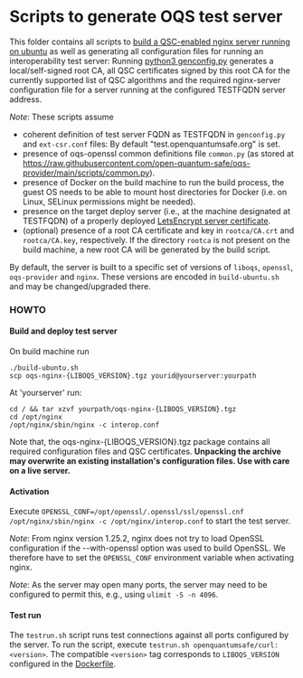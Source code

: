 # Scripts to generate OQS test server

This folder contains all scripts to [build a QSC-enabled nginx server running on ubuntu](build_ubuntu.sh) as well as generating all configuration files for running an interoperability test server: Running [python3 genconfig.py](genconfig.py) generates a local/self-signed root CA, all QSC certificates signed by this root CA for the currently supported list of QSC algorithms and the required nginx-server configuration file for a server running at the configured TESTFQDN server address.

*Note*: These scripts assume 
- coherent definition of test server FQDN as TESTFQDN in `genconfig.py` and `ext-csr.conf` files: By default "test.openquantumsafe.org" is set.
- presence of oqs-openssl common definitions file `common.py` (as stored at https://raw.githubusercontent.com/open-quantum-safe/oqs-provider/main/scripts/common.py).
- presence of Docker on the build machine to run the build process, the guest OS needs to be able to mount host directories for Docker (i.e. on Linux, SELinux permissions might be needed).
- presence on the target deploy server (i.e., at the machine designated at TESTFQDN) of a properly deployed [LetsEncrypt server certificate](https://letsencrypt.org/getting-started).
- (optional) presence of a root CA certificate and key in `rootca/CA.crt` and `rootca/CA.key`, respectively. If the directory `rootca` is not present on the build machine, a new root CA will be generated by the build script.

By default, the server is built to a specific set of versions of `liboqs`, `openssl`, `oqs-provider` and `nginx`. These versions are encoded in `build-ubuntu.sh` and may be changed/upgraded there.

### HOWTO

#### Build and deploy test server

On build machine run 

```
./build-ubuntu.sh
scp oqs-nginx-{LIBOQS_VERSION}.tgz yourid@yourserver:yourpath
```

At 'yourserver' run:
```
cd / && tar xzvf yourpath/oqs-nginx-{LIBOQS_VERSION}.tgz
cd /opt/nginx
/opt/nginx/sbin/nginx -c interop.conf
```

Note that, the oqs-nginx-{LIBOQS_VERSION}.tgz package contains all required configuration files and QSC certificates. **Unpacking the archive may overwrite an existing installation's configuration files. Use with care on a live server.**

#### Activation

Execute `OPENSSL_CONF=/opt/openssl/.openssl/ssl/openssl.cnf /opt/nginx/sbin/nginx -c /opt/nginx/interop.conf` to start the test server.

*Note*: From nginx version 1.25.2, nginx does not try to load OpenSSL configuration if the --with-openssl option was used to build OpenSSL. We therefore have to set the `OPENSSL_CONF` environment variable when activating nginx.

*Note*: As the server may open many ports, the server may need to be configured to permit this, e.g., using `ulimit -S -n 4096`.

#### Test run

The `testrun.sh` script runs test connections against all ports configured by the server. To run the script, execute `testrun.sh openquantumsafe/curl:<version>`. The compatible `<version>` tag corresponds to `LIBOQS_VERSION` configured in the [Dockerfile](https://github.com/open-quantum-safe/oqs-demos/blob/main/nginx/fulltest/Dockerfile).
